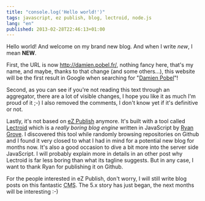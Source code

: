 ```yaml
---
title: "console.log('Hello world!')"
tags: javascript, ez publish, blog, lectroid, node.js
lang: "en"
published: 2013-02-28T22:46:13+01:00
---
```


Hello world! And welcome on my brand new blog. And when I write *new*, I mean
**NEW**.

First, the URL is now http://damien.pobel.fr/, nothing fancy here, that's my
name, and maybe, thanks to that change (and some others...), this website will
be the first result in Google when searching for "[Damien
Pobel](https://www.google.com/search?q=damien+pobel)"!

Second, as you can see if you're not reading this text through an aggregator, there
are a lot of visible changes, I hope you like it as much I'm proud of it ;-) I
also removed the comments, I don't know yet if it's definitive or not.

Lastly, it's not based on [eZ Publish](/tag/ez-publish) anymore. It's built with a
tool called [Lectroid](https://github.com/rgrove/lectroid) which is a *really
boring blog engine* written in JavaScript by [Ryan Grove](http://wonko.com/). I
discovered this tool while randomly browsing repositories on Github and I found
it very closed to what I had in mind for a potential new blog for months now.
It's also a good occasion to dive a bit more into the server side JavaScript. I will
probably explain more in details in an other post why Lectroid is far less boring
than what its tagline suggests. But in any case, I want to thank Ryan for publishing
it on Github.

For the people interested in eZ Publish, don't worry, I will still write blog
posts on this fantastic <abbr title="Content Management
System">CMS</abbr>. The 5.x story has just began, the next months will be
interesting :-)
